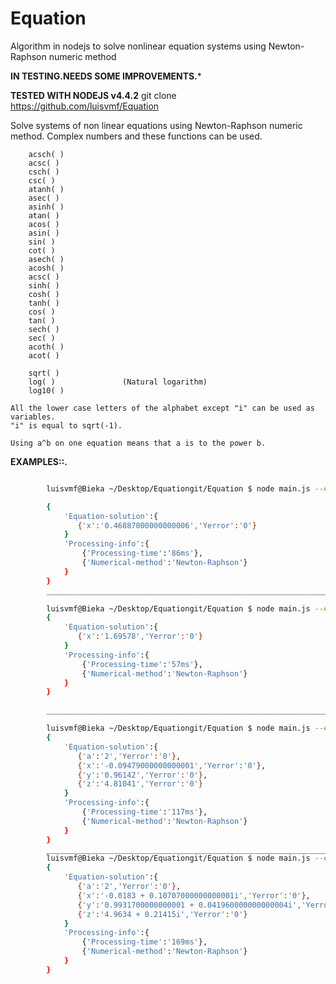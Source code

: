 # Equation
Algorithm in nodejs to solve nonlinear equation systems using Newton-Raphson numeric method

**IN TESTING.NEEDS SOME IMPROVEMENTS.***

**TESTED WITH NODEJS v4.4.2**
	git clone https://github.com/luisvmf/Equation

 Solve systems of non linear equations using Newton-Raphson numeric method.
Complex numbers and these functions can be used.

		acsch( )
		acsc( )
		csch( )
		csc( )
		atanh( )
		asec( )
		asinh( )
		atan( )
		acos( )
		asin( )
		sin( )
		cot( )	
		asech( )
		acosh( )
		acsc( )
		sinh( )
		cosh( )
		tanh( )
		cos( )
		tan( )
		sech( )
		sec( )
		acoth( )
		acot( )

		sqrt( )
		log( )               (Natural logarithm)
		log10( ) 

	All the lower case letters of the alphabet except "i" can be used as variables.
	"i" is equal to sqrt(-1).

	Using a^b on one equation means that a is to the power b. 

**EXAMPLES::.**
```bash

		luisvmf@Bieka ~/Desktop/Equationgit/Equation $ node main.js --eq="(x-2)^2-5*x=0"

		{
			'Equation-solution':{
			   {'x':'0.46887000000000006','Yerror':'0'}
			}
			'Processing-info':{
				{'Processing-time':'86ms'},
				{'Numerical-method':'Newton-Raphson'}
			}
		}
		__________________________________________________________________________

		luisvmf@Bieka ~/Desktop/Equationgit/Equation $ node main.js --eq="sin(cos(x))=x^2-3"
		{
			'Equation-solution':{
			   {'x':'1.69578','Yerror':'0'}
			}
			'Processing-info':{
				{'Processing-time':'57ms'},
				{'Numerical-method':'Newton-Raphson'}
			}
		}

		__________________________________________________________________________

		luisvmf@Bieka ~/Desktop/Equationgit/Equation $ node main.js --eq="cos(x)-2*y^2=9*x,3.9*x^3-5*y+z=0,z-3=2*x+a,a-2=0"
		{
			'Equation-solution':{
			   {'a':'2','Yerror':'0'},
			   {'x':'-0.09479000000000001','Yerror':'0'},
			   {'y':'0.96142','Yerror':'0'},
			   {'z':'4.81041','Yerror':'0'}
			}
			'Processing-info':{
				{'Processing-time':'117ms'},
				{'Numerical-method':'Newton-Raphson'}
			}
		}
		__________________________________________________________________________
		luisvmf@Bieka ~/Desktop/Equationgit/Equation $ node main.js --eq="cos(x)-2*y^2=9*x*i,3.9*x^3-5*y+z=0,z-3=2*x+a,a-2=0"
		{
			'Equation-solution':{
			   {'a':'2','Yerror':'0'},
			   {'x':'-0.0183 + 0.10707000000000001i','Yerror':'0'},
			   {'y':'0.9931700000000001 + 0.041960000000000004i','Yerror':'0'},
			   {'z':'4.9634 + 0.21415i','Yerror':'0'}
			}
			'Processing-info':{
				{'Processing-time':'169ms'},
				{'Numerical-method':'Newton-Raphson'}
			}
		}

```
